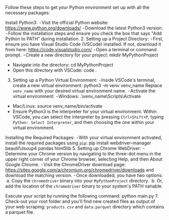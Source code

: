 Follow these steps to get your Python environment set up with all the necessary packages:

Install Python3:
    - Visit the official Python website: https://www.python.org/downloads/
    - Download the latest Python3 version.
    - Follow the installation steps and ensure you check the box that says "Add Python to PATH" during installation.
2. Setting up a Project Directory:
    - First, ensure you have Visual Studio Code (VSCode) installed. If not, download it from here: https://code.visualstudio.com/
    - Open a terminal or command prompt.
    - Create a new directory for your project:
   mkdir MyPythonProject

- Navigate into the directory:
  cd MyPythonProject
- Open this directory with VSCode:
  code .

3. Setting up a Python Virtual Environment:
    - Inside VSCode's terminal, create a new virtual environment:
   python3 -m venv venv_name
   Replace `venv_name` with your desired virtual environment name.
    - Activate the virtual environment:
    - Windows:
   .\venv_name\Scripts\Activate

- Mac/Linux:
  source venv_name/bin/activate
- Ensure Python3 is the interpreter for your virtual environment. Within VSCode, you can select the interpreter by pressing `Ctrl+Shift+P`, typing `Python: Select Interpreter`, and then choosing the one within your virtual environment.

Installing the Required Packages:
    - With your virtual environment activated, install the required packages using `pip`:
   pip install webdriver-manager beautifulsoup4 pandas html5lib
5. Setting up Chrome WebDriver:
    - Determine your Chrome version by navigating to the three-dot menu in the upper right corner of your Chrome browser, selecting Help, and then About Google Chrome.
    - Visit the ChromeDriver download page: https://sites.google.com/a/chromium.org/chromedriver/downloads and download the matching version.
    - Once downloaded, you have two options:
    a. Copy the `chromedriver` binary into your `MyPythonProject` directory.
    b. Or, add the location of the `chromedriver` binary to your system's PATH variable.
    
Execute your script by running the following command:
   python main.py
7. Check-out your root folder and you'll find new created files as output of your web scraping:
   `products.csv` and `data.parquet` directory which contains a parquet file.
